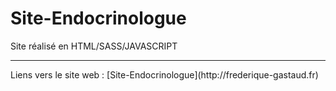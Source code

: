 # Site-Endocrinologue
Site réalisé en HTML/SASS/JAVASCRIPT
<hr>
Liens vers le site web : [Site-Endocrinologue](http://frederique-gastaud.fr)

